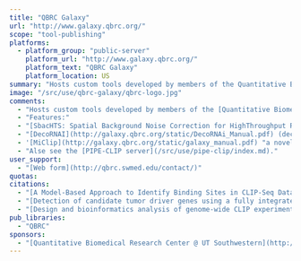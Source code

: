 ```yaml
---
title: "QBRC Galaxy"
url: "http://www.galaxy.qbrc.org/"
scope: "tool-publishing"
platforms:
  - platform_group: "public-server"
    platform_url: "http://www.galaxy.qbrc.org/"
    platform_text: "QBRC Galaxy"
    platform_location: US
summary: "Hosts custom tools developed by members of the Quantitative Biomedical Research Center @ University of Texas Southwestern for statistical analysis of various High Throughput Sequencing experiments. "
image: "/src/use/qbrc-galaxy/qbrc-logo.jpg"
comments:
  - "Hosts custom tools developed by members of the [Quantitative Biomedical Research Center @ University of Texas Southwestern](http://qbrc.swmed.edu/) for statistical analysis of various High Throughput Sequencing experiments."
  - "Features:"
  - "[SbacHTS: Spatial Background Noise Correction for HighThroughput RNAi Screening](http://bioinformatics.oxfordjournals.org/content/early/2013/06/28/bioinformatics.btt358.abstract)"
  - "[DecoRNAI](http://galaxy.qbrc.org/static/DecoRNAi_Manual.pdf) (deconvolution analysis of RNAi screening data)"
  - '[MiClip](http://galaxy.qbrc.org/static/galaxy_manual.pdf) "a novel model-based approach to identify high-confidence protein-RNA binding sites in CLIP-Seq datasets"'
  - "Alse see the [PIPE-CLIP server](/src/use/pipe-clip/index.md)."
user_support:
  - "[Web form](http://qbrc.swmed.edu/contact/)"
quotas:
citations:
  - "[A Model-Based Approach to Identify Binding Sites in CLIP-Seq Data](http://www.plosone.org/article/info%3Adoi%2F10.1371%2Fjournal.pone.0093248) by Wang, *et al.*, [*PLoS ONE*](http://www.plosone.org/) 9(4): e93248. doi:10.1371/journal.pone.0093248"
  - "[Detection of candidate tumor driver genes using a fully integrated Bayesian approach](http://onlinelibrary.wiley.com/doi/10.1002/sim.6066/abstract) by Yang, *et al.*, *Statistics in Medicine*, doi: 10.1002/sim.6066"
  - "[Design and bioinformatics analysis of genome-wide CLIP experiments](http://nar.oxfordjournals.org/content/early/2015/05/09/nar.gkv439.full) by Wang, *et al.*, *Nucleic Acids Research* (2015) doi: 10.1093/nar/gkv439"
pub_libraries:
  - "QBRC"
sponsors:
  - "[Quantitative Biomedical Research Center @ UT Southwestern](http://qbrc.swmed.edu/)"
---
```

